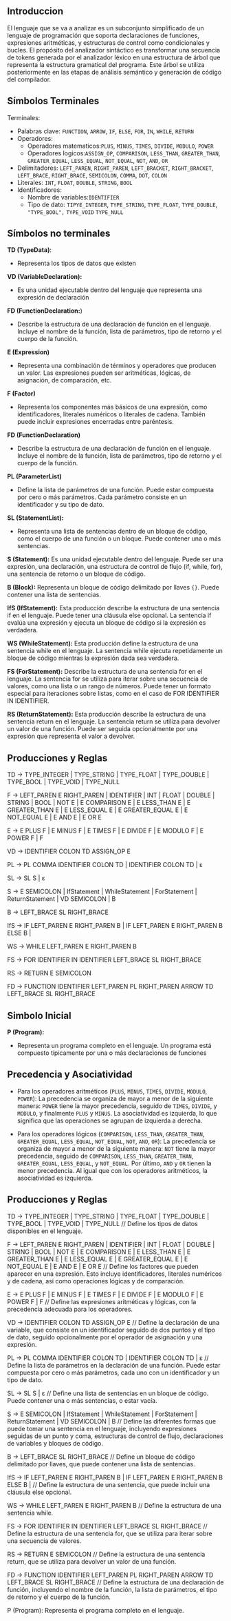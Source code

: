 ## Introduccion
El lenguaje que se va a analizar es un subconjunto simplificado de un lenguaje de programación que soporta declaraciones de funciones, expresiones aritméticas, y estructuras de control como condicionales y bucles. El propósito del analizador sintáctico es transformar una secuencia de tokens generada por el analizador léxico en una estructura de árbol que representa la estructura gramatical del programa. Este árbol se utiliza posteriormente en las etapas de análisis semántico y generación de código del compilador.

## Símbolos Terminales

Terminales:
- Palabras clave: `FUNCTION`, `ARROW`, `IF`, `ELSE`, `FOR`, `IN`, `WHILE`, `RETURN`
- Operadores:
	- Operadores matematicos:`PLUS`, `MINUS`, `TIMES`, `DIVIDE`, `MODULO`, `POWER`
	- Operadores logicos:`ASSIGN_OP`, `COMPARISON`, `LESS_THAN`, `GREATER_THAN`, `GREATER_EQUAL`, `LESS_EQUAL`, `NOT_EQUAL`, `NOT`, `AND`, `OR`
- Delimitadores: `LEFT_PAREN`, `RIGHT_PAREN`, `LEFT_BRACKET`, `RIGHT_BRACKET`, `LEFT_BRACE`, `RIGHT_BRACE`, `SEMICOLON`, `COMMA`, `DOT`, `COLON`
- Literales: `INT`, `FLOAT`, `DOUBLE`, `STRING`, `BOOL`
- Identificadores: 
	- Nombre de variables:`IDENTIFIER`
	- Tipo de dato:   `TIPYE_INTEGER`, `TYPE_STRING`, `TYPE_FLOAT`, `TYPE_DOUBLE`, `    "TYPE_BOOL",`  `TYPE_VOID`  `TYPE_NULL`

## Símbolos no terminales

**TD (TypeData)**:
- Representa los tipos de datos que existen

**VD (VariableDeclaration):**
- Es una unidad ejecutable dentro del lenguaje que representa una expresión de declaración

**FD (FunctionDeclaration:**)
- Describe la estructura de una declaración de función en el lenguaje. Incluye el nombre de la función, lista de parámetros, tipo de retorno y el cuerpo de la función.

**E (Expression)**
- Representa una combinación de términos y operadores que producen un valor. Las expresiones pueden ser aritméticas, lógicas, de asignación, de comparación, etc.

**F (Factor)**
- Representa los componentes más básicos de una expresión, como identificadores, literales numéricos o literales de cadena. También puede incluir expresiones encerradas entre paréntesis.

**FD (FunctionDeclaration)**
- Describe la estructura de una declaración de función en el lenguaje. Incluye el nombre de la función, lista de parámetros, tipo de retorno y el cuerpo de la función.

**PL (ParameterList)**
- Define la lista de parámetros de una función. Puede estar compuesta por cero o más parámetros. Cada parámetro consiste en un identificador y su tipo de dato.

**SL (StatementList):**
- Representa una lista de sentencias dentro de un bloque de código, como el cuerpo de una función o un bloque. Puede contener una o más sentencias.

**S (Statement):**
Es una unidad ejecutable dentro del lenguaje. Puede ser una expresión, una declaración, una estructura de control de flujo (if, while, for), una sentencia de retorno o un bloque de código.

**B (Block):**
Representa un bloque de código delimitado por llaves `{}`. Puede contener una lista de sentencias.

**IfS (IfStatement):**
Esta producción describe la estructura de una sentencia if en el lenguaje. Puede tener una cláusula else opcional. La sentencia if evalúa una expresión y ejecuta un bloque de código si la expresión es verdadera.

**WS (WhileStatement):**
Esta producción define la estructura de una sentencia while en el lenguaje. La sentencia while ejecuta repetidamente un bloque de código mientras la expresión dada sea verdadera.

**FS (ForStatement):**
Describe la estructura de una sentencia for en el lenguaje. La sentencia for se utiliza para iterar sobre una secuencia de valores, como una lista o un rango de números. Puede tener un formato especial para iteraciones sobre listas, como en el caso de FOR IDENTIFIER IN IDENTIFIER.

**RS (ReturnStatement):**
Esta producción describe la estructura de una sentencia return en el lenguaje. La sentencia return se utiliza para devolver un valor de una función. Puede ser seguida opcionalmente por una expresión que representa el valor a devolver.
## Producciones y Reglas
TD -> TYPE_INTEGER | TYPE_STRING | TYPE_FLOAT | TYPE_DOUBLE | TYPE_BOOL | TYPE_VOID | TYPE_NULL

F -> LEFT_PAREN E RIGHT_PAREN | IDENTIFIER | INT | FLOAT | DOUBLE | STRING | BOOL | NOT E | E COMPARISON E | E LESS_THAN E | E GREATER_THAN E | E LESS_EQUAL E | E GREATER_EQUAL E | E NOT_EQUAL E | E AND E | E OR E

E -> E PLUS F | E MINUS F | E TIMES F | E DIVIDE F | E MODULO F | E POWER F | F

VD -> IDENTIFIER COLON TD  ASSIGN_OP E

PL -> PL COMMA IDENTIFIER COLON TD | IDENTIFIER COLON TD | ε

SL -> SL S | ε

S -> E SEMICOLON | IfStatement | WhileStatement | ForStatement | ReturnStatement | VD SEMICOLON | B

B -> LEFT_BRACE SL RIGHT_BRACE

IfS -> IF LEFT_PAREN E RIGHT_PAREN B | IF LEFT_PAREN E RIGHT_PAREN B ELSE B |

WS -> WHILE LEFT_PAREN E RIGHT_PAREN B 

FS -> FOR IDENTIFIER IN IDENTIFIER LEFT_BRACE SL RIGHT_BRACE 

RS -> RETURN E SEMICOLON

FD -> FUNCTION IDENTIFIER LEFT_PAREN PL RIGHT_PAREN ARROW TD LEFT_BRACE SL RIGHT_BRACE

## Simbolo Inicial

**P (Program):**
- Representa un programa completo en el lenguaje. Un programa está compuesto típicamente por una o más declaraciones de funciones

## Precedencia y Asociatividad

- Para los operadores aritméticos (`PLUS`, `MINUS`, `TIMES`, `DIVIDE`, `MODULO`, `POWER`): La precedencia se organiza de mayor a menor de la siguiente manera: `POWER` tiene la mayor precedencia, seguido de `TIMES`, `DIVIDE`, y `MODULO`, y finalmente `PLUS` y `MINUS`. La asociatividad es izquierda, lo que significa que las operaciones se agrupan de izquierda a derecha.
  
- Para los operadores lógicos (`COMPARISON`, `LESS_THAN`, `GREATER_THAN`, `GREATER_EQUAL`, `LESS_EQUAL`, `NOT_EQUAL`, `NOT`, `AND`, `OR`): La precedencia se organiza de mayor a menor de la siguiente manera: `NOT` tiene la mayor precedencia, seguido de `COMPARISON`, `LESS_THAN`, `GREATER_THAN`, `GREATER_EQUAL`, `LESS_EQUAL`, y `NOT_EQUAL`. Por último, `AND` y `OR` tienen la menor precedencia. Al igual que con los operadores aritméticos, la asociatividad es izquierda.

## Producciones y Reglas

TD -> TYPE_INTEGER | TYPE_STRING | TYPE_FLOAT | TYPE_DOUBLE | TYPE_BOOL | TYPE_VOID | TYPE_NULL
// Define los tipos de datos disponibles en el lenguaje.

F -> LEFT_PAREN E RIGHT_PAREN | IDENTIFIER | INT | FLOAT | DOUBLE | STRING | BOOL | NOT E | E COMPARISON E | E LESS_THAN E | E GREATER_THAN E | E LESS_EQUAL E | E GREATER_EQUAL E | E NOT_EQUAL E | E AND E | E OR E
// Define los factores que pueden aparecer en una expresión. Esto incluye identificadores, literales numéricos y de cadena, así como operaciones lógicas y de comparación.

E -> E PLUS F | E MINUS F | E TIMES F | E DIVIDE F | E MODULO F | E POWER F | F
// Define las expresiones aritméticas y lógicas, con la precedencia adecuada para los operadores.

VD -> IDENTIFIER COLON TD  ASSIGN_OP E
// Define la declaración de una variable, que consiste en un identificador seguido de dos puntos y el tipo de dato, seguido opcionalmente por el operador de asignación y una expresión.

PL -> PL COMMA IDENTIFIER COLON TD | IDENTIFIER COLON TD | ε
// Define la lista de parámetros en la declaración de una función. Puede estar compuesta por cero o más parámetros, cada uno con un identificador y un tipo de dato.

SL -> SL S | ε
// Define una lista de sentencias en un bloque de código. Puede contener una o más sentencias, o estar vacía.

S -> E SEMICOLON | IfStatement | WhileStatement | ForStatement | ReturnStatement | VD SEMICOLON | B
// Define las diferentes formas que puede tomar una sentencia en el lenguaje, incluyendo expresiones seguidas de un punto y coma, estructuras de control de flujo, declaraciones de variables y bloques de código.

B -> LEFT_BRACE SL RIGHT_BRACE
// Define un bloque de código delimitado por llaves, que puede contener una lista de sentencias.

IfS -> IF LEFT_PAREN E RIGHT_PAREN B | IF LEFT_PAREN E RIGHT_PAREN B ELSE B |
// Define la estructura de una sentencia, que puede incluir una cláusula else opcional.

WS -> WHILE LEFT_PAREN E RIGHT_PAREN B 
// Define la estructura de una sentencia while.

FS -> FOR IDENTIFIER IN IDENTIFIER LEFT_BRACE SL RIGHT_BRACE 
// Define la estructura de una sentencia for, que se utiliza para iterar sobre una secuencia de valores.

RS -> RETURN E SEMICOLON
// Define la estructura de una sentencia return, que se utiliza para devolver un valor de una función.

FD -> FUNCTION IDENTIFIER LEFT_PAREN PL RIGHT_PAREN ARROW TD LEFT_BRACE SL RIGHT_BRACE
// Define la estructura de una declaración de función, incluyendo el nombre de la función, la lista de parámetros, el tipo de retorno y el cuerpo de la función.

P (Program): Representa el programa completo en el lenguaje. 
